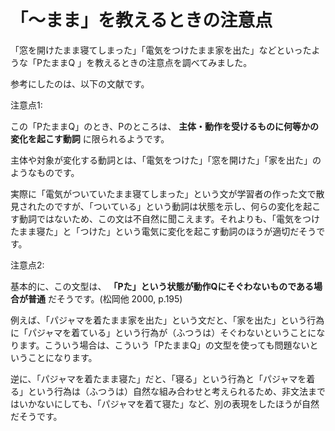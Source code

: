 # 「～まま」を教えるときの注意点

「窓を開けたまま寝てしまった」「電気をつけたまま家を出た」などといったような「PたままQ 」を教えるときの注意点を調べてみました。

参考にしたのは、以下の文献です。

注意点1:

この「PたままQ」のとき、Pのところは、 **主体・動作を受けるものに何等かの変化を起こす動詞** に限られるようです。

主体や対象が変化する動詞とは、「電気をつけた」「窓を開けた」「家を出た」のようなものです。

実際に「電気がついていたまま寝てしまった」という文が学習者の作った文で散見されたのですが、「ついている」という動詞は状態を示し、何らの変化を起こす動詞ではないため、この文は不自然に聞こえます。それよりも、「電気をつけたまま寝た」と「つけた」という電気に変化を起こす動詞のほうが適切だそうです。

注意点2:

基本的に、この文型は、 **「Pた」という状態が動作Qにそぐわないものである場合が普通** だそうです。(松岡他 2000, p.195)

例えば、「パジャマを着たまま家を出た」という文だと、「家を出た」という行為に「パジャマを着ている」という行為が（ふつうは）そぐわないということになります。こういう場合は、こういう「PたままQ」の文型を使っても問題ないということになります。

逆に、「パジャマを着たまま寝た」だと、「寝る」という行為と「パジャマを着る」という行為は（ふつうは）自然な組み合わせと考えられるため、非文法まではいかないにしても、「パジャマを着て寝た」など、別の表現をしたほうが自然だそうです。
